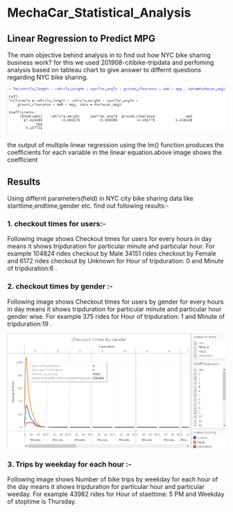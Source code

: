 # MechaCar_Statistical_Analysis

## Linear Regression to Predict MPG

   The main objective behind analysis in to find out how NYC bike sharing business work? for this we used 201908-citibike-tripdata and perfoming analysis based on tableau chart to give answer to differnt questions regarding NYC bike sharing.
   
![image](https://github.com/sanjal7137/MechaCar_Statistical_Analysis/blob/8731fb2b476084975eec52b4f6b1261221f1098d/Image/1.png)
 
 the output of multiple linear regression using the lm() function produces the coefficients for each variable in the linear equation.above image shows the coefficient 
 
## Results



Using differnt parameters(field) in NYC city bike sharing data like starttime,endtime,gender etc. find out following results:-

### 1. checkout times for users:-

   Following image shows Checkout times for users for every hours in day means it shows tripduration for particular minute and  particular hour. For example 104824 rides checkout by Male 34151 rides checkout by Female and 6172 rides checkout by Unknown for Hour of tripduration: 0 and Minute of tripduration:6 .



### 2. checkout times by gender :-

   Following image shows Checkout times for users by gender for every hours in day means it shows tripduration for particular minute and  particular hour gender wise. For example 375 rides for Hour of tripduration: 1 and Minute of tripduration:19 .


![image](https://github.com/sanjal7137/bikesharing/blob/30e19fbb221e77b55120205d01abb6d767caf894/Images/2new.png)

### 3. Trips by weekday for each hour :-

   Following image shows Number of bike trips by weekday for each hour of the day means it shows tripduration for particular hour and  particular weeday. For example 43982 rides for Hour of staettime: 5 PM and Weekday of stoptime is Thursday.
